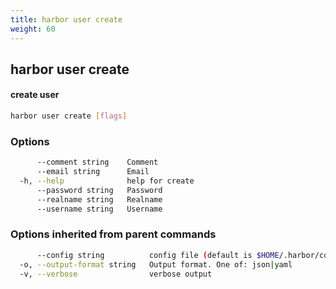 ```yaml
---
title: harbor user create
weight: 60
---
```

## harbor user create

#### create user

```sh
harbor user create [flags]
```

### Options

```sh
      --comment string    Comment
      --email string      Email
  -h, --help              help for create
      --password string   Password
      --realname string   Realname
      --username string   Username
```

### Options inherited from parent commands

```sh
      --config string          config file (default is $HOME/.harbor/config.yaml) (default "/home/user/.harbor/config.yaml")
  -o, --output-format string   Output format. One of: json|yaml
  -v, --verbose                verbose output
```

